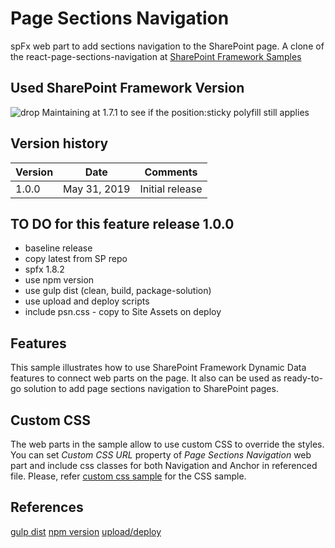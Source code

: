 # Page Sections Navigation

spFx web part to add sections navigation to the SharePoint page. A clone of the react-page-sections-navigation at [SharePoint Framework Samples](https://github.com/SharePoint/sp-dev-fx-webparts/tree/master/samples/react-page-sections-navigation)

## Used SharePoint Framework Version

![drop](https://img.shields.io/badge/drop-1.8.2-green.svg)
Maintaining at 1.7.1 to see if the position:sticky polyfill still applies

## Version history

| Version | Date         | Comments        |
| ------- | ------------ | --------------- |
| 1.0.0   | May 31, 2019 | Initial release |

## TO DO for this feature release 1.0.0

- baseline release
- copy latest from SP repo
- spfx 1.8.2
- use npm version
- use gulp dist (clean, build, package-solution)
- use upload and deploy scripts
- include psn.css - copy to Site Assets on deploy

## Features

This sample illustrates how to use SharePoint Framework Dynamic Data features to connect web parts on the page.
It also can be used as ready-to-go solution to add page sections navigation to SharePoint pages.

## Custom CSS

The web parts in the sample allow to use custom CSS to override the styles. You can set _Custom CSS URL_ property of _Page Sections Navigation_ web part and include css classes for both Navigation and Anchor in referenced file.
Please, refer [custom css sample](./assets/psn-custom.css) for the CSS sample.

## References

[gulp dist](https://n8d.at/blog/gulp-dist-in-spfx-one-command-to-create-a-clean-solution-package/)
[npm version](https://n8d.at/blog/use-npm-version-to-upgrade-version-of-your-spfx-solution/)
[upload/deploy](https://www.eliostruyf.com/configure-a-build-and-release-pipeline-for-your-sharepoint-framework-solution-deployments/)
